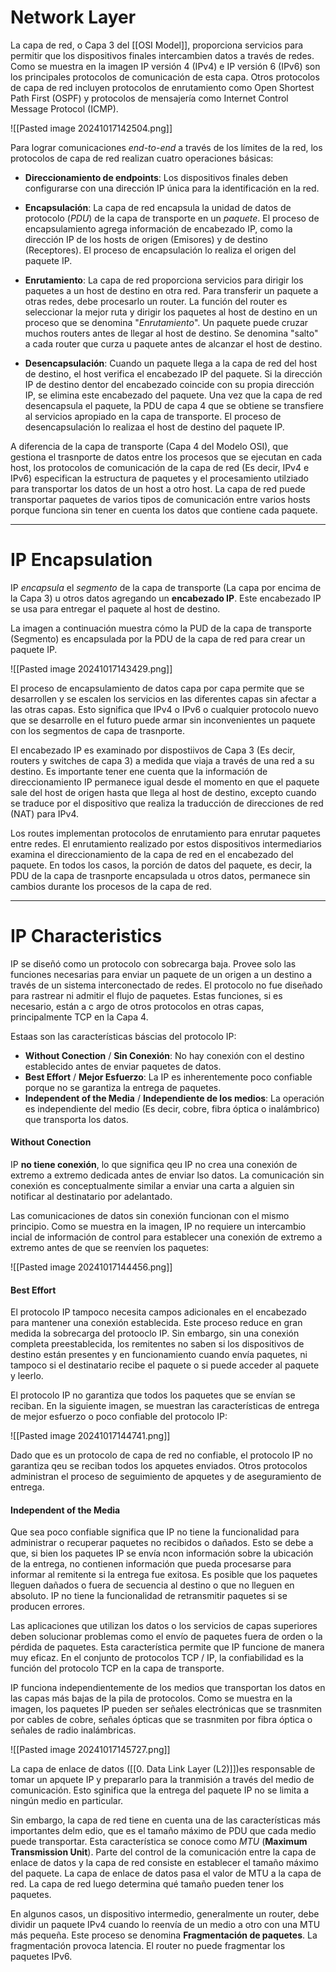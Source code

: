 # Network Layer

La capa de red, o Capa 3 del [[OSI Model]], proporciona servicios para permitir que los dispositivos finales intercambien datos a través de redes. Como se muestra en la imagen IP versión 4 (IPv4) e IP versión 6 (IPv6) son los principales protocolos de comunicación de esta capa. Otros protocolos de capa de red incluyen protocolos de enrutamiento como Open Shortest Path First (OSPF) y protocolos de mensajería como Internet Control Message Protocol (ICMP).

![[Pasted image 20241017142504.png]]

Para lograr comunicaciones *end-to-end* a través de los límites de la red, los protocolos de capa de red realizan cuatro operaciones básicas:

- **Direccionamiento de endpoints**: Los dispositivos finales deben configurarse con una dirección IP única para la identificación en la red.

- **Encapsulación**: La capa de red encapsula la unidad de datos de protocolo (*PDU*) de la capa de transporte en un *paquete*. El proceso de encapsulamiento agrega información de encabezado IP, como la dirección IP de los hosts de origen (Emisores) y de destino (Receptores). El proceso de encapsulación lo realiza el origen del paquete IP.

- **Enrutamiento**: La capa de red proporciona servicios para dirigir los paquetes a un host de destino en otra red. Para transferir un paquete a otras redes, debe procesarlo un router. La función del router es seleccionar la mejor ruta y dirigir los paquetes al host de destino en un proceso que se denomina "*Enrutamiento*". Un paquete puede cruzar muchos routers antes de llegar al host de destino. Se denomina "salto" a cada router que curza u paquete antes de alcanzar el host de destino.

- **Desencapsulación**: Cuando un paquete llega a la capa de red del host de destino, el host  verifica el encabezado IP del paquete. Si la dirección IP de destino dentor del encabezado coincide con su propia dirección IP, se elimina este encabezado del paquete. Una vez que la capa de red desencapsula el paquete, la PDU de capa 4 que se obtiene se transfiere al servicios apropiado en la capa de transporte. El proceso de desencapsulación lo realizaa el host de destino del paquete IP.

A diferencia de la capa de transporte (Capa 4 del Modelo OSI), que gestiona el trasnporte de datos entre los procesos que se ejecutan en cada host, los protocolos de comunicación de la capa de  red (Es decir, IPv4 e IPv6) especifican la estructura de paquetes y el procesamiento utilziado para transportar los datos de un host a otro host. La capa de red puede transportar paquetes de varios tipos de comunicación entre varios hosts porque funciona sin tener en cuenta los datos que contiene cada paquete.

----
# IP Encapsulation

IP *encapsula* el *segmento* de la capa de transporte (La capa por encima de la Capa 3) u otros datos agregando un **encabezado IP**. Este encabezado IP se usa para entregar el paquete al host de destino.

La imagen a continuación muestra cómo la PUD de la capa de transporte (Segmento) es encapsulada por la PDU de la capa de red para crear un paquete IP.

![[Pasted image 20241017143429.png]]

El proceso de encapsulamiento de datos capa por capa permite que se desarrollen y se escalen los servicios en las diferentes capas sin afectar a las otras capas. Esto significa que IPv4 o IPv6 o cualquier protocolo nuevo que se desarrolle en el futuro puede armar sin inconvenientes un paquete con los segmentos de capa de trasnporte.

El encabezado IP es examinado por dispostiivos de Capa 3 (Es decir, routers y switches de capa 3) a medida que viaja a través de una red a su destino. Es importante tener ene cuenta que la información de direccionamiento IP permanece igual desde el momento en que el paquete sale del host de origen hasta que llega al host de destino, excepto cuando se traduce por el dispositivo que realiza la traducción de direcciones de red (NAT) para IPv4.

Los routes implementan protocolos de enrutamiento para enrutar paquetes entre redes. El enrutamiento realizado por estos dispositivos intermediarios examina el direccionamiento de la capa de red en el encabezado del paquete. En todos los casos, la porción de datos del paquete, es decir, la PDU de la capa de trasnporte encapsulada u otros datos, permanece sin cambios durante los procesos de la capa de red.

----
# IP Characteristics

IP se diseñó como un protocolo con sobrecarga baja. Provee solo las funciones necesarias para enviar un paquete de un origen a un destino a través de un sistema interconectado de redes. El protocolo no fue diseñado para rastrear ni admitir el flujo de paquetes. Estas funciones, si es necesario, están a c argo de otros protocolos en otras capas, principalmente TCP en la Capa 4.

Estaas son las características báscias del protocolo IP:

- **Without Conection** / **Sin Conexión**: No hay conexión con el destino establecido antes de enviar paquetes de datos.
- **Best Effort** / **Mejor Esfuerzo**: La IP es inherentemente poco confiable porque no se garantiza la entrega de paquetes.
- **Independent of the Media** / **Independiente de los medios**: La operación es independiente del medio (Es decir, cobre, fibra óptica o inalámbrico) que transporta los datos.
#### Without Conection

IP **no tiene conexión**, lo que significa qeu IP no crea una conexión de extremo a extremo dedicada antes de enviar lso datos. La comunicación sin conexión es conceptualmente similar a enviar una carta a alguien sin notificar al destinatario por adelantado. 

Las comunicaciones de datos sin conexión funcionan con el mismo principio. Como se muestra en la imagen, IP no requiere un intercambio incial de información de control para establecer una conexión de extremo a extremo antes de que se reenvíen los paquetes: 

![[Pasted image 20241017144456.png]]
#### Best Effort

El protocolo IP tampoco necesita campos adicionales en el encabezado para mantener una conexión establecida. Este proceso reduce en gran medida la sobrecarga del protooclo IP. Sin embargo, sin una conexión completa preestablecida, los remitentes no saben si los dispositivos de destino están presentes y en funcionamiento cuando envía paquetes, ni tampoco si el destinatario recibe el paquete o si puede acceder al paquete y leerlo. 

El protocolo IP no garantiza que todos los paquetes que se envían se reciban. En la siguiente imagen, se muestran las características de entrega de mejor esfuerzo o poco confiable del protocolo IP: 

![[Pasted image 20241017144741.png]]

Dado que es un protocolo de capa de red no confiable, el protocolo IP no garantiza qeu se reciban todos los apquetes enviados. Otros protocolos administran el proceso de seguimiento de apquetes y de aseguramiento de entrega.
#### Independent of the Media

Que sea poco confiable significa que IP no tiene la funcionalidad para administrar o recuperar paquetes no recibidos o dañados. Esto se debe a que, si bien los paquetes IP se envía ncon información sobre la ubicación de la entrega, no contienen información que pueda procesarse para informar al remitente si la entrega fue exitosa. Es posible que los paquetes lleguen dañados o fuera de secuencia al destino o que no lleguen en absoluto. IP no tiene la funcionalidad de retransmitir paquetes si se producen errores.

Las aplicaciones que utilizan los datos o los servicios de capas superiores deben solucionar problemas como el envío de paquetes fuera de orden o la pérdida de paquetes. Esta característica permite que IP funcione de manera muy eficaz. En el conjunto de protocolos TCP / IP, la confiabilidad es la función del protocolo TCP en la capa de transporte.

IP funciona independientemente de los medios que transportan los datos en las capas más bajas de la pila de protocolos. Como se muestra en la imagen, los paquetes IP pueden ser señales electrónicas que se trasnmiten por cables de cobre, señales ópticas que se trasnmiten por fibra óptica o señales de radio inalámbricas.

![[Pasted image 20241017145727.png]]

La capa de enlace de datos ([[0. Data Link Layer (L2)]])es responsable de tomar un apquete IP y prepararlo para la tranmisión a través del medio de comunicación. Esto sginifica que la entrega del paquete IP no se limita a ningún medio en particular. 

Sin embargo, la capa de red tiene en cuenta una de las características más importantes delm edio, que es el tamaño máximo de PDU que cada medio puede transportar. Esta característica se conoce como *MTU* (**Maximum Transmission Unit**). Parte del control de la comunicación entre la capa de enlace de datos y la capa de red consiste en establecer el tamaño máximo del paquete. La capa de enlace de datos pasa el valor de MTU a la capa de red. La capa de red luego determina qué tamaño pueden tener los paquetes.

En algunos casos, un dispositivo intermedio, generalmente un router, debe dividir un paquete IPv4 cuando lo reenvía de un medio a otro con una MTU más pequeña. Este proceso se denomina **Fragmentación de paquetes**. La fragmentación provoca latencia. El router no puede fragmentar los paquetes IPv6.

